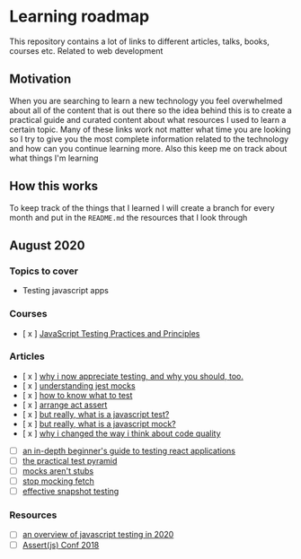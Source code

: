 # Learning roadmap

This repository contains a lot of links to different articles, talks, books, courses etc. Related to web development

## Motivation

When you are searching to learn a new technology you feel overwhelmed about all of the content that is out there so the idea behind this is to create a practical guide and curated content about what resources I used to learn a certain topic. Many of these links work not matter what time you are looking so I try to give you the most complete information related to the technology and how can you continue learning more. Also this keep me on track about what things I'm learning

## How this works

To keep track of the things that I learned I will create a branch for every month and put in the `README.md` the resources that I look through

## August 2020

### Topics to cover

- Testing javascript apps

### Courses

- [ x ] [JavaScript Testing Practices and Principles](https://frontendmasters.com/courses/testing-practices-principles/)

### Articles

- [ x ] [why i now appreciate testing, and why you should, too.](https://medium.freecodecamp.org/why-i-now-appreciate-testing-and-why-you-should-too-74d48c67ab72)
- [ x ] [understanding jest mocks](https://medium.com/@rickhanlonii/understanding-jest-mocks-f0046c68e53c)
- [ x ] [how to know what to test](https://kentcdodds.com/blog/how-to-know-what-to-test)
- [ x ] [arrange act assert](http://wiki.c2.com/?ArrangeActAssert)
- [ x ] [but really, what is a javascript test?](https://kentcdodds.com/blog/but-really-what-is-a-javascript-test)
- [ x ] [but really, what is a javascript mock?](https://kentcdodds.com/blog/but-really-what-is-a-javascript-mock)
- [ x ] [why i changed the way i think about code quality](https://medium.freecodecamp.org/why-i-changed-the-way-i-think-about-code-quality-88c5d8d57e68)
- [  ] [an in-depth beginner's guide to testing react applications](https://jkettmann.com/beginners-guide-to-testing-react/)
- [  ] [the practical test pyramid](https://martinfowler.com/articles/practical-test-pyramid.html)
- [  ] [mocks aren't stubs](https://martinfowler.com/articles/mocksArentStubs.html)
- [  ] [stop mocking fetch](https://kentcdodds.com/blog/stop-mocking-fetch)
- [  ] [effective snapshot testing](https://kentcdodds.com/blog/effective-snapshot-testing)

### Resources

- [  ] [an overview of javascript testing in 2020](https://medium.com/welldone-software/an-overview-of-javascript-testing-7ce7298b9870)
- [  ] [Assert(js) Conf 2018](https://www.youtube.com/playlist?list=PLZ66c9_z3umNSrKSb5cmpxdXZcIPNvKGw)
